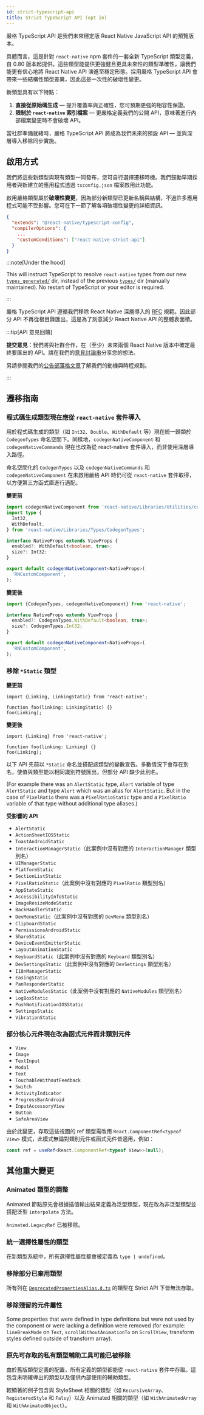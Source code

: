 ```yaml
---
id: strict-typescript-api
title: Strict TypeScript API (opt in)
---
```


嚴格 TypeScript API 是我們未來穩定版 React Native JavaScript API 的預覽版本。

具體而言，這是針對 `react-native` npm 套件的一套全新 TypeScript 類型定義，自 0.80 版本起提供。這些類型能提供更強健且更具未來性的類型準確性，讓我們能更有信心地將 React Native API 演進至穩定形態。採用嚴格 TypeScript API 會帶來一些結構性類型差異，因此這是一次性的破壞性變更。

新類型具有以下特點：

1. **直接從原始碼生成** — 提升覆蓋率與正確性，您可預期更強的相容性保證。
2. **限制於 `react-native` 索引檔案** — 更嚴格定義我們的公開 API，意味著進行內部檔案變更時不會破壞 API。

當社群準備就緒時，嚴格 TypeScript API 將成為我們未來的預設 API — 並與深層導入移除同步實施。

## 啟用方式

我們將這些新類型與現有類型一同發布，您可自行選擇遷移時機。我們鼓勵早期採用者與新建立的應用程式透過 `tsconfig.json` 檔案啟用此功能。

啟用嚴格類型屬於**破壞性變更**，因為部分新類型已更新名稱與結構，不過許多應用程式可能不受影響。您可在下一節了解各項破壞性變更的詳細資訊。

```json title="tsconfig.json"
{
  "extends": "@react-native/typescript-config",
  "compilerOptions": {
    ...
    "customConditions": ["react-native-strict-api"]
  }
}
```

:::note[Under the hood]

This will instruct TypeScript to resolve `react-native` types from our new [`types_generated/`](https://www.npmjs.com/package/react-native?activeTab=code) dir, instead of the previous [`types/`](https://www.npmjs.com/package/react-native?activeTab=code) dir (manually maintained). No restart of TypeScript or your editor is required.

:::

嚴格 TypeScript API 遵循我們移除 React Native 深層導入的 [RFC](https://github.com/react-native-community/discussions-and-proposals/pull/894) 規範。因此部分 API 不再從根目錄匯出，這是為了刻意減少 React Native API 的整體表面積。

:::tip[API 意見回饋]

**提交意見**：我們將與社群合作，在（至少）未來兩個 React Native 版本中確定最終要匯出的 API。請在我們的[意見討論串](https://github.com/react-native-community/discussions-and-proposals/discussions/893)分享您的想法。

另請參閱我們的[公告部落格文章](/blog/2025/06/12/moving-towards-a-stable-javascript-api)了解我們的動機與時程規劃。

:::

## 遷移指南

### 程式碼生成類型現在應從 `react-native` 套件導入

用於程式碼生成的類型（如 `Int32`、`Double`、`WithDefault` 等）現在統一歸類於 `CodegenTypes` 命名空間下。同樣地，`codegenNativeComponent` 和 `codegenNativeCommands` 現在也改為從 react-native 套件導入，而非使用深層導入路徑。

命名空間化的 `CodegenTypes` 以及 `codegenNativeCommands` 和 `codegenNativeComponent` 在未啟用嚴格 API 時仍可從 `react-native` 套件取得，以方便第三方函式庫進行適配。

**變更前**

```ts title=""
import codegenNativeComponent from 'react-native/Libraries/Utilities/codegenNativeComponent';
import type {
  Int32,
  WithDefault,
} from 'react-native/Libraries/Types/CodegenTypes';

interface NativeProps extends ViewProps {
  enabled?: WithDefault<boolean, true>;
  size?: Int32;
}

export default codegenNativeComponent<NativeProps>(
  'RNCustomComponent',
);
```

**變更後**

```ts title=""
import {CodegenTypes, codegenNativeComponent} from 'react-native';

interface NativeProps extends ViewProps {
  enabled?: CodegenTypes.WithDefault<boolean, true>;
  size?: CodegenTypes.Int32;
}

export default codegenNativeComponent<NativeProps>(
  'RNCustomComponent',
);
```

### 移除 `*Static` 類型

**變更前**

```tsx title=""
import {Linking, LinkingStatic} from 'react-native';

function foo(linking: LinkingStatic) {}
foo(Linking);
```

**變更後**

```tsx title=""
import {Linking} from 'react-native';

function foo(linking: Linking) {}
foo(Linking);
```

以下 API 先前以 `*Static` 命名並搭配該類型的變數宣告。多數情況下會存在別名，使值與類型能以相同識別符號匯出，但部分 API 缺少此別名。

(For example there was an `AlertStatic` type, `Alert` variable of type `AlertStatic` and type `Alert` which was an alias for `AlertStatic`. But in the case of `PixelRatio` there was a `PixelRatioStatic` type and a `PixelRatio` variable of that type without additional type aliases.)

**受影響的 API**

- `AlertStatic`
- `ActionSheetIOSStatic`
- `ToastAndroidStatic`
- `InteractionManagerStatic`（此案例中沒有對應的 `InteractionManager` 類型別名）
- `UIManagerStatic`
- `PlatformStatic`
- `SectionListStatic`
- `PixelRatioStatic`（此案例中沒有對應的 `PixelRatio` 類型別名）
- `AppStateStatic`
- `AccessibilityInfoStatic`
- `ImageResizeModeStatic`
- `BackHandlerStatic`
- `DevMenuStatic`（此案例中沒有對應的 `DevMenu` 類型別名）
- `ClipboardStatic`
- `PermissionsAndroidStatic`
- `ShareStatic`
- `DeviceEventEmitterStatic`
- `LayoutAnimationStatic`
- `KeyboardStatic`（此案例中沒有對應的 `Keyboard` 類型別名）
- `DevSettingsStatic`（此案例中沒有對應的 `DevSettings` 類型別名）
- `I18nManagerStatic`
- `EasingStatic`
- `PanResponderStatic`
- `NativeModulesStatic`（此案例中沒有對應的 `NativeModules` 類型別名）
- `LogBoxStatic`
- `PushNotificationIOSStatic`
- `SettingsStatic`
- `VibrationStatic`

### 部分核心元件現在改為函式元件而非類別元件

- `View`
- `Image`
- `TextInput`
- `Modal`
- `Text`
- `TouchableWithoutFeedback`
- `Switch`
- `ActivityIndicator`
- `ProgressBarAndroid`
- `InputAccessoryView`
- `Button`
- `SafeAreaView`

由於此變更，存取這些視圖的 ref 類型需改用 `React.ComponentRef<typeof View>` 模式，此模式無論對類別元件或函式元件皆適用，例如：

```ts title=""
const ref = useRef<React.ComponentRef<typeof View>>(null);
```

## 其他重大變更

### Animated 類型的調整

Animated 節點原先會根據插值輸出結果定義為泛型類型，現在改為非泛型類型並搭配泛型 `interpolate` 方法。

`Animated.LegacyRef` 已被移除。

### 統一選擇性屬性的類型

在新類型系統中，所有選擇性屬性都會被定義為 `type | undefined`。

### 移除部分已棄用類型

所有列在 [`DeprecatedPropertiesAlias.d.ts`](https://github.com/facebook/react-native/blob/0.80-stable/packages/react-native/types/public/DeprecatedPropertiesAlias.d.ts) 的類型在 Strict API 下皆無法存取。

### 移除殘留的元件屬性

Some properties that were defined in type definitions but were not used by the component or were lacking a definition were removed (for example: `lineBreakMode` on `Text`, `scrollWithoutAnimationTo` on `ScrollView`, transform styles defined outside of transform array).

### 原先可存取的私有類型輔助工具可能已被移除

由於舊版類型定義的配置，所有定義的類型都能從 `react-native` 套件中存取。這包含未明確導出的類型以及僅供內部使用的輔助類型。

較顯著的例子包含與 StyleSheet 相關的類型（如 `RecursiveArray`、`RegisteredStyle` 和 `Falsy`）以及 Animated 相關的類型（如 `WithAnimatedArray` 和 `WithAnimatedObject`）。